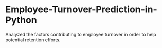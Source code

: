# Employee-Turnover-Prediction-in-Python
Analyzed the factors contributing to employee turnover in order to help potential retention efforts.
